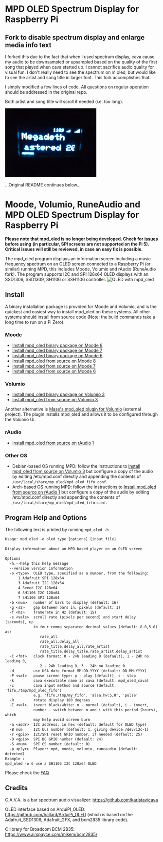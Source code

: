 # MPD OLED Spectrum Display for Raspberry Pi

## Fork to disable spectrum display and enlarge media info text

I forked this due to the fact that when I used spectrum display, cava cause my audio to be
downsampled or upsampled based on the quality of the first song that played when cava
started up. I cannot sacrifice audio quality for visual fun. I don't really need to see
the spectrum on m oled, but would like to see the artist and song title in larger font.
This fork accomplishes that. 

I simply modified a few lines of code. All questions on regular operation should be
addressed in the original repo.

Both artist and song title will scroll if needed (i.e. too long).

![OLED with mpd_oled](mpd_oled_mod.jpg)

...Original README continues below...




# Moode, Volumio, RuneAudio and MPD OLED Spectrum Display for Raspberry Pi

**Please note that mpd_oled is no longer being developed. Check for**
**[issues](https://github.com/antiprism/mpd_oled/issues) before using**
**(in particular, SPI screens are not supported on the Pi 5). Critical**
**issues will still be reviewed, in case an easy fix is possible.**

The mpd_oled program displays an information screen including a music
frequency spectrum on an OLED screen connected to a Raspberry Pi (or similar)
running MPD, this includes Moode, Volumio and rAudio (RuneAudio fork).
The program supports I2C and SPI 128x64 OLED displays with an SSD1306,
SSD1309, SH1106 or SSH1106 controller.
![OLED with mpd_oled](mpd_oled.jpg)

## Install

A binary installation package is provided for Moode and Volumio,
and is the quickest and easiest way to install mpd_oled on these systems.
All other systems should install from source code (Note: the build
commands take a long time to run on a Pi Zero).

### Moode

* [Install mpd_oled binary package on Moode 8](doc/install_moode8_deb.md)
* [Install mpd_oled binary package on Moode 7](doc/install_moode7_deb.md)
* [Install mpd_oled binary package on Moode 6](doc/install_moode6_deb.md)
* [Install mpd_oled from source on Moode 8](doc/install_moode8_source.md)
* [Install mpd_oled from source on Moode 7](doc/install_moode7_source.md)
* [Install mpd_oled from source on Moode 6](doc/install_moode6_source.md)

### Volumio

* [Install mpd_oled binary package on Volumio 3](doc/install_volumio3_deb.md)
* [Install mpd_oled from source on Volumio 3](doc/install_volumio3_source.md)

Another alternative is
[Mase's mpd_oled plugin for Volumio](https://github.com/supercrab/volumio-plugins/tree/master/plugins/miscellanea/mpd_oled)
(external project). The plugin installs mpd_oled and allows
it to be configured through the Volumio UI.

### rAudio

* [Install mpd_oled from source on rAudio 1](doc/install_raudio1.md)

### Other OS

* Debian-based OS running MPD: follow the instructions to
  [Install mpd_oled from source on Volumio 3](doc/install_volumio3_source.md)
  but configure a copy of the audio by editing /etc/mpd.conf directly and
  appending the contents of `/usr/local/share/mp_oled/mpd_oled_fifo.conf`.
* Arch-based OS running MPD: follow the instructions to
  [Install mpd_oled from source on rAudio 1](doc/install_raudio1_source.md)
  but configure a copy of the audio by editing /etc/mpd.conf directly and
  appending the contents of `/usr/local/share/mp_oled/mpd_oled_fifo.conf`.


## Program Help and Options

The following text is printed by running `mpd_oled -h`
```
Usage: mpd_oled -o oled_type [options] [input_file]

Display information about an MPD-based player on an OLED screen

Options
  -h,--help this help message
  --version version information
  -o <type>  OLED type, specified as a number, from the following:
      1 Adafruit SPI 128x64
      3 Adafruit I2C 128x64
      4 Seeed I2C 128x64
      6 SH1106 I2C 128x64
      7 SH1106 SPI 128x64
  -b <num>   number of bars to display (default: 16)
  -g <sz>    gap between bars in, pixels (default: 1)
  -f <hz>    framerate in Hz (default: 15)
  -s <vals>  scroll rate (pixels per second) and start delay (seconds), up
             to four comma separated decimal values (default: 8.0,5.0) as:
                rate_all
                rate_all,delay_all
                rate_title,delay_all,rate_artist
                rate_title,delay_title,rate_artist,delay_artist
  -C <fmt>   clock format: 0 - 24h leading 0 (default), 1 - 24h no leading 0,
                2 - 24h leading 0, 3 - 24h no leading 0
  -d         use USA date format MM-DD-YYYY (default: DD-MM-YYYY)
  -P <val>   pause screen type: p - play (default), s - stop
  -k         cava executable name is cava (default: mpd_oled_cava)
  -c         cava input method and source (default: 'fifo,/tmp/mpd_oled_fifo')
             e.g. 'fifo,/tmp/my_fifo', 'alsa,hw:5,0', 'pulse'
  -R         rotate display 180 degrees
  -I <val>   invert black/white: n - normal (default), i - invert,
             number - switch between n and i with this period (hours), which
             may help avoid screen burn
  -a <addr>  I2C address, in hex (default: default for OLED type)
  -B num     I2C bus number (default: 1, giving device /dev/i2c-1)
  -r <gpio>  I2C/SPI reset GPIO number, if needed (default: 25)
  -D <gpio>  SPI DC GPIO number (default: 24)
  -S <num>   SPI CS number (default: 0)
  -p <plyr>  Player: mpd, moode, volumio, runeaudio (default: detected)
Example :
mpd_oled -o 6 use a SH1106 I2C 128x64 OLED
```

Please check the [FAQ](doc/FAQ.md)

## Credits

C.A.V.A. is a bar spectrum audio visualizer: <https://github.com/karlstav/cava>

OLED interface based on ArduiPI_OLED: <https://github.com/hallard/ArduiPi_OLED>
(which is based on the Adafruit_SSD1306, Adafruit_GFX, and bcm2835 library
code).

C library for Broadcom BCM 2835: <https://www.airspayce.com/mikem/bcm2835/>
